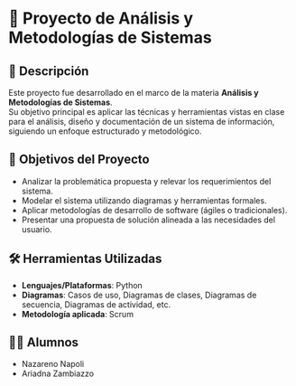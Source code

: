 # 📘 Proyecto de Análisis y Metodologías de Sistemas

## 📌 Descripción
Este proyecto fue desarrollado en el marco de la materia **Análisis y Metodologías de Sistemas**.  
Su objetivo principal es aplicar las técnicas y herramientas vistas en clase para el análisis, diseño y documentación de un sistema de información, siguiendo un enfoque estructurado y metodológico.

## 🎯 Objetivos del Proyecto
- Analizar la problemática propuesta y relevar los requerimientos del sistema.
- Modelar el sistema utilizando diagramas y herramientas formales.
- Aplicar metodologías de desarrollo de software (ágiles o tradicionales).
- Presentar una propuesta de solución alineada a las necesidades del usuario.

## 🛠️ Herramientas Utilizadas
- **Lenguajes/Plataformas**: Python
- **Diagramas**: Casos de uso, Diagramas de clases, Diagramas de secuencia, Diagramas de actividad, etc.
- **Metodología aplicada**: Scrum

## 👨‍💻 Alumnos
- Nazareno Napoli
- Ariadna Zambiazzo
